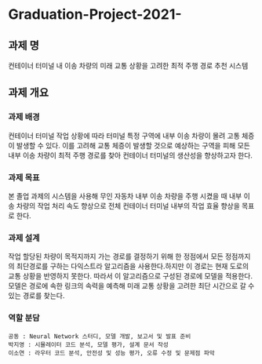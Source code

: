 # Graduation-Project-2021-

## 과제 명  
컨테이너 터미널 내 이송 차량의 미래 교통 상황을 고려한 최적 주행 경로 추천 시스템

## 과제 개요  
### 과제 배경  
컨테이너 터미널 작업 상황에 따라 터미널 특정 구역에 내부 이송 차량이 몰려 고통 체증이 발생할 수 있다. 이를 고려해 교통 체증이 발생할 것으로 예상하는 구역을 피해 모든 내부 이송 차량이 최적 주행 경로를 찾아 컨테이너 터미널의 생산성을 향상하고자 한다.

### 과제 목표
본 졸업 과제의 시스템을 사용해 무인 자동차 내부 이송 차량을 주행 시켰을 때 내부 이송 차량의 작업 처리 속도 향상으로 전체 컨테이너 터미널 내부의 작업 효율 향상을 목표로 한다.

### 과제 설계
작업 할당된 차량이 목적지까지 가는 경로를 결정하기 위해 한 정점에서 모든 정점까지의 최단경로를 구하는 다익스트라 알고리즘을 사용한다.하지만 이 경로는 현재 도로의 교통 상황을 반영하지 못한다. 따라서 이 알고리즘으로 구성된 경로에 모델을 적용한다. 모델은 경로에 속한 링크의 속력을 예측해 미래 교통 상황을 고려한 최단 시간으로 갈 수 있는 경로를 찾는다. 

### 역할 분담  
```
공동 : Neural Network 스터디, 모델 개발, 보고서 및 발표 준비
박지영 : 시뮬레이터 코드 분석, 모델 평가, 설계 문서 작성
이소연 : 라우터 코드 분석, 안전성 및 성능 평가, 오류 수정 및 문제점 파악
```
